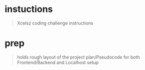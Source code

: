# instuctions
>Xcelsz coding challenge instructions

# prep
>holds rough layout of the project plan/Pseudocode for both Frontend/Backend and Localhost setup
